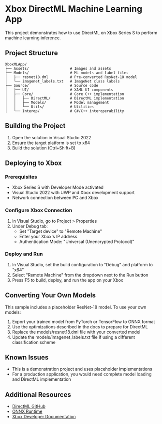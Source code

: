 # Xbox DirectML Machine Learning App

This project demonstrates how to use DirectML on Xbox Series S to perform machine learning inference.

## Project Structure

```
XboxMLApp/
├── Assets/                   # Images and assets
├── Models/                   # ML models and label files
│   ├── resnet18.dml          # Pre-converted ResNet-18 model
│   └── imagenet_labels.txt   # ImageNet class labels
├── Source/                   # Source code
│   ├── UI/                   # XAML UI components
│   ├── Core/                 # Core C++ implementation
│   │   ├── DirectML/         # DirectML implementation
│   │   ├── Models/           # Model management
│   │   └── Utils/            # Utilities
│   └── Interop/              # C#/C++ interoperability
```

## Building the Project

1. Open the solution in Visual Studio 2022
2. Ensure the target platform is set to x64
3. Build the solution (Ctrl+Shift+B)

## Deploying to Xbox

### Prerequisites
- Xbox Series S with Developer Mode activated
- Visual Studio 2022 with UWP and Xbox development support
- Network connection between PC and Xbox

### Configure Xbox Connection

1. In Visual Studio, go to Project > Properties
2. Under Debug tab:
   - Set "Target device" to "Remote Machine"
   - Enter your Xbox's IP address 
   - Authentication Mode: "Universal (Unencrypted Protocol)"

### Deploy and Run

1. In Visual Studio, set the build configuration to "Debug" and platform to "x64"
2. Select "Remote Machine" from the dropdown next to the Run button
3. Press F5 to build, deploy, and run the app on your Xbox

## Converting Your Own Models

This sample includes a placeholder ResNet-18 model. To use your own models:

1. Export your trained model from PyTorch or TensorFlow to ONNX format
2. Use the optimizations described in the docs to prepare for DirectML
3. Replace the models/resnet18.dml file with your converted model
4. Update the models/imagenet_labels.txt file if using a different classification scheme

## Known Issues

- This is a demonstration project and uses placeholder implementations
- For a production application, you would need complete model loading and DirectML implementation

## Additional Resources

- [DirectML GitHub](https://github.com/microsoft/DirectML)
- [ONNX Runtime](https://github.com/microsoft/onnxruntime)
- [Xbox Developer Documentation](https://developer.microsoft.com/en-us/games/xbox/) 